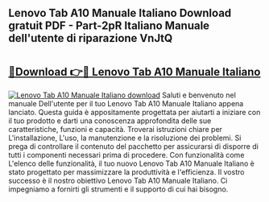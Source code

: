 ## Lenovo Tab A10 Manuale Italiano Download gratuit PDF - Part-2pR Italiano Manuale dell'utente di riparazione VnJtQ

# <h2><a href="http://dfgwpox.blite.top/?on=Lenovo+Tab+A10+Manuale+Italiano">🔗Download 👉🔴 Lenovo Tab A10 Manuale Italiano</a></h2>

[![Lenovo Tab A10 Manuale Italiano download](https://i.imgur.com/lujVjoI.png)](http://dfgwpox.blite.top/?on=Lenovo+Tab+A10+Manuale+Italiano)
Saluti e benvenuto nel manuale Dell'utente per il tuo Lenovo Tab A10 Manuale Italiano appena lanciato. Questa guida è appositamente progettata per aiutarti a iniziare con il tuo prodotto e darti una conoscenza approfondita delle sue caratteristiche, funzioni e capacità. Troverai istruzioni chiare per L'installazione, L'uso, la manutenzione e la risoluzione dei problemi. Si prega di controllare il contenuto del pacchetto per assicurarsi di disporre di tutti i componenti necessari prima di procedere. Con funzionalità come L'elenco delle funzionalità, il tuo nuovo Lenovo Tab A10 Manuale Italiano è stato progettato per massimizzare la produttività e l'efficienza. Il vostro successo è il nostro obiettivo Lenovo Tab A10 Manuale Italiano. Ci impegniamo a fornirti gli strumenti e il supporto di cui hai bisogno.
